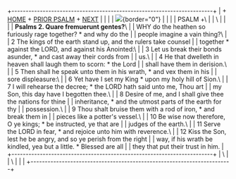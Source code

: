 +-----------------------------------------------------------------------+
| \+ [HOME](../index.html) + [PRIOR PSALM](Ps1.html) + [NEXT](Ps3.html) |
|                                                                       |
| ![](http://stats.superstats.com/b/ss/DAVIDMCMANNES/1){border="0"}     |
|                                                                       |
| PSALM +\                                                              |
| \                                                                     |
|                                                                       |
| **Psalms 2. Quare fremuerunt gentes?**\                               |
| WHY do the heathen so furiously rage together? \* and why do the      |
| people imagine a vain thing?\                                         |
| 2 The kings of the earth stand up, and the rulers take counsel        |
| together \* against the LORD, and against his Anointed:\              |
| 3 Let us break their bonds asunder, \* and cast away their cords from |
| us.\                                                                  |
| 4 He that dwelleth in heaven shall laugh them to scorn: \* the Lord   |
| shall have them in derision.\                                         |
| 5 Then shall he speak unto them in his wrath, \* and vex them in his  |
| sore displeasure:\                                                    |
| 6 Yet have I set my King \* upon my holy hill of Sion.\               |
| 7 I will rehearse the decree; \* the LORD hath said unto me, Thou art |
| my Son, this day have I begotten thee.\                               |
| 8 Desire of me, and I shall give thee the nations for thine           |
| inheritance, \* and the utmost parts of the earth for thy             |
| possession.\                                                          |
| 9 Thou shalt bruise them with a rod of iron, \* and break them in     |
| pieces like a potter\'s vessel.\                                      |
| 10 Be wise now therefore, O ye kings; \* be instructed, ye that are   |
| judges of the earth.\                                                 |
| 11 Serve the LORD in fear, \* and rejoice unto him with reverence.\   |
| 12 Kiss the Son, lest he be angry, and so ye perish from the right    |
| way, if his wrath be kindled, yea but a little. \* Blessed are all    |
| they that put their trust in him.                                     |
+-----------------------------------------------------------------------+
| \                                                                     |
| \                                                                     |
| [](http://www.episcopalnet.org/DBS/DOR.html)                          |
+-----------------------------------------------------------------------+
